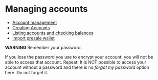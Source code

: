 # Managing accounts

* [Account management](https://github.com/ethereum/go-ethereum/wiki/Account-management)
* [Creating Accounts](https://github.com/ethereum/go-ethereum/wiki/Creating-accounts)
* [Listing accounts and checking balances](https://github.com/ethereum/go-ethereum/wiki/Listing-accounts-and-balances)
* [Import presale wallet](https://github.com/ethereum/go-ethereum/wiki/Importing-presale-wallet)

**WARNING**
Remember your password. 

If you lose the password you use to encrypt your account, you will not be able to access that account.
Repeat: It is NOT possible to access your account without a password and there is no _forgot my password_ option here. Do not forget it.

